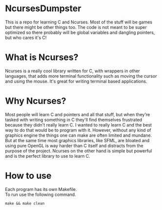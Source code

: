 # NcursesDumpster 

This is a repo for learning C and Ncurses. Most of the stuff will be games but there might be other things too. The code is not meant to be super optimized so there probably will be global variables and dangling pointers, but who cares it's C! 

# What is Ncurses?

Ncurses is a really cool library written for C, with wrappers in other languages, that adds more terminal functionality such as moving the cursor and using the mouse. It's great for writing terminal based applications. 

# Why Ncurses?

Most people will learn C and pointers and all that stuff, but when they're tasked with writing something in C they'll find themselves frustrated because they didn't really learn C. I wanted to really learn C and the best way to do that would be to program with it. However, without any kind of graphics engine the things one can make are often limited and mundane. But at the same time most graphics libraries, like SFML, are bloated and using pure OpenGL is way harder than C itself and distracts from the purpose of the project. Ncurses on the other hand is simple but powerful and is the perfect library to use to learn C. 

# How to use

Each program has its own Makefile.\
To run use the following command.

```
make && make clean
```
